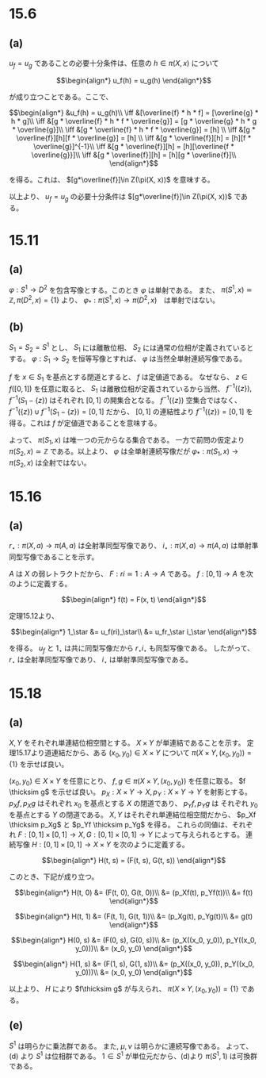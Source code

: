 # 15.6

## (a)

$u_f=u_g$ であることの必要十分条件は、任意の $h \in \pi(X, x)$ について

$$\begin{align*}
u_f(h) = u_g(h)
\end{align*}$$

が成り立つことである。ここで、

$$\begin{align*}
&u_f(h) = u_g(h)\\
\iff &[\overline{f} * h * f] = [\overline{g} * h * g]\\
\iff &[g * \overline{f} * h * f * \overline{g}] = [g * \overline{g} * h * g * \overline{g}]\\
\iff &[g * \overline{f} * h * f * \overline{g}] = [h] \\
\iff &[g * \overline{f}][h][f * \overline{g}] = [h] \\
\iff &[g * \overline{f}][h] = [h][f * \overline{g}]^{-1}\\
\iff &[g * \overline{f}][h] = [h][\overline{f * \overline{g}}]\\
\iff &[g * \overline{f}][h] = [h][g * \overline{f}]\\
\end{align*}$$

を得る。これは、 $[g*\overline{f}]\in Z(\pi(X, x))$ を意味する。

以上より、 $u_f=u_g$ の必要十分条件は $[g*\overline{f}]\in Z(\pi(X, x))$ である。

# 15.11

## (a)

$\varphi : S^1 \to D^2$ を包含写像とする。このとき $\varphi$ は単射である。
また、 $\pi(S^1, x) \simeq \mathbb{Z}, \pi(D^2, x) = \{1\}$ より、 
$\varphi_* : \pi(S^1, x) \to \pi(D^2, x)$　は単射ではない。

## (b)

$S_1 = S_2 = S^1$ とし、 $S_1$ には離散位相、 $S_2$ には通常の位相が定義されているとする。 $\varphi : S_1 \to S_2$ を恒等写像とすれば、 $\varphi$ は当然全単射連続写像である。

$f$ を $x \in S_1$ を基点とする閉道とすると、 $f$ は定値道である。
なぜなら、 $z \in f([0, 1])$ を任意に取ると、 $S_1$ は離散位相が定義されているから当然、 $f^{-1}(\lbrace z\rbrace), f^{-1}(S_1 - \lbrace z\rbrace)$ はそれぞれ $[0, 1]$ の開集合となる。 $f^{-1}(\lbrace z\rbrace)$ 空集合ではなく、 $f^{-1}(\lbrace z\rbrace) \cup f^{-1}(S_1 - \lbrace z\rbrace) = [0, 1]$ だから、 $[0, 1]$ の連結性より $f^{-1}(\lbrace z\rbrace) = [0, 1]$ を得る。これは $f$ が定値道であることを意味する。

よって、 $\pi(S_1, x)$ は唯一つの元からなる集合である。 一方で前問の仮定より $\pi(S_2, x) \simeq \mathbb{Z}$ である。以上より、 $\varphi$ は全単射連続写像だが $\varphi_* : \pi(S_1, x) \to \pi(S_2, x)$ は全射ではない。

# 15.16

## (a)

$r_\star : \pi(X,a) \to \pi(A, a)$ は全射準同型写像であり、 $i_\star : \pi(X, a) \to \pi(A, a)$ は単射準同型写像であることを示す。

$A$ は $X$ の弱レトラクトだから、 $F: ri \simeq 1 : A \to A$ である。
$f : [0, 1] \to A$ を次のように定義する。

$$\begin{align*}
f(t) = F(x, t)
\end{align*}$$

定理15.12より、

$$\begin{align*}
1_\star &= u_f(ri)_\star\\
&= u_fr_\star i_\star
\end{align*}$$

を得る。 $u_f$ と $1_\star$ は共に同型写像だから $r_\star i_\star$ も同型写像である。 したがって、 $r_\star$ は全射準同型写像であり、 $i_\star$ は単射準同型写像である。

# 15.18

## (a)

$X, Y$ をそれぞれ単連結位相空間とする。 $X \times Y$ が単連結であることを示す。
定理15.17より道連結だから、ある $(x_0, y_0) \in X \times Y$ について
$\pi(X\times Y, (x_0, y_0)) =\lbrace 1\rbrace$ を示せば良い。

$(x_0, y_0) \in X \times Y$ を任意にとり、 $f, g \in \pi(X \times Y, (x_0, y_0))$ を任意に取る。
$f \thicksim g$ を示せば良い。
$p_X: X\times Y \to X, p_Y: X\times Y \to Y$ を射影とする。
$p_Xf, p_Xg$ はそれぞれ $x_0$ を基点とする $X$ の閉道であり、 $p_Yf, p_Yg$ は それぞれ $y_0$ を基点とする $Y$ の閉道である。
$X, Y$ はそれぞれ単連結位相空間だから、 $p_Xf \thicksim p_Xg$ と $p_Yf \thicksim p_Yg$ を得る。
これらの同値は、それぞれ $F: [0,1] \times [0,1] \to X, G: [0,1] \times [0,1] \to Y$ によって与えられるとする。
連続写像 $H: [0, 1] \times [0, 1] \to X \times Y$ を次のように定義する。

$$\begin{align*}
H(t, s) = (F(t, s), G(t, s))
\end{align*}$$

このとき、下記が成り立つ。

$$\begin{align*}
H(t, 0) &= (F(t, 0), G(t, 0))\\
&= (p_Xf(t), p_Yf(t))\\
&= f(t)
\end{align*}$$

$$\begin{align*}
H(t, 1) &= (F(t, 1), G(t, 1))\\
&= (p_Xg(t), p_Yg(t))\\
&= g(t)
\end{align*}$$

$$\begin{align*}
H(0, s) &= (F(0, s), G(0, s))\\
&= (p_X((x_0, y_0)), p_Y((x_0, y_0)))\\
&= (x_0, y_0)
\end{align*}$$


$$\begin{align*}
H(1, s) &= (F(1, s), G(1, s))\\
&= (p_X((x_0, y_0)), p_Y((x_0, y_0)))\\
&= (x_0, y_0)
\end{align*}$$

以上より、 $H$ により $f\thicksim g$ が与えられ、 $\pi(X\times Y, (x_0, y_0)) =\lbrace 1\rbrace$ である。

## (e)

$S^1$ は明らかに乗法群である。
また, $\mu, \nu$ は明らかに連続写像である。
よって、(d) より $S^1$ は位相群である。
$1\in S^1$ が単位元だから、(d)より $\pi(S^1, 1)$ は可換群である。
